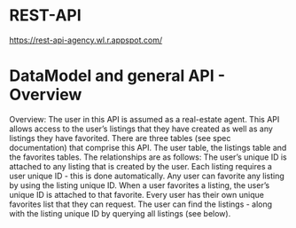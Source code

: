 # REST-API
https://rest-api-agency.wl.r.appspot.com/


# DataModel and general API - Overview

Overview: The user in this API is assumed as a real-estate agent. This API allows access to the user’s listings that
they have created as well as any listings they have favorited. There are three tables (see spec documentation) that
comprise this API. The user table, the listings table and the favorites tables. The relationships are as follows: The
user’s unique ID is attached to any listing that is created by the user. Each listing requires a user unique ID - this is
done automatically. Any user can favorite any listing by using the listing unique ID. When a user favorites a listing,
the user’s unique ID is attached to that favorite. Every user has their own unique favorites list that they can
request. The user can find the listings - along with the listing unique ID by querying all listings (see below).
